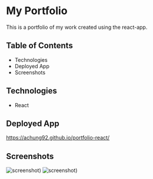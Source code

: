 # My Portfolio 
This is a portfolio of my work created using the react-app.

## Table of Contents
* Technologies
* Deployed App
* Screenshots

## Technologies
* React


## Deployed App

https://achung92.github.io/portfolio-react/

## Screenshots

![screenshot](assets/img/1.PNG))
![screenshot](assets/img/2.PNG))